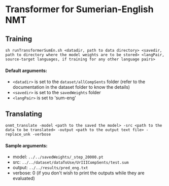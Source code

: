 # Transformer for Sumerian-English NMT

## Training

```
sh runTransformerSumEn.sh <datadir, path to data directory> <savedir, path to directory where the model weights are to be stored> <langPair, source-target languages, if training for any other language pairs>
```

#### Default arguments:

- ```<datadir>``` is set to the ```dataset/allCompSents``` folder (refer to the documentation in the dataset folder to know the details) <br>
- ```<savedir>``` is set to the ```savedWeights``` folder <br>
- ```<langPair>``` is set to 'sum-eng' <br>

## Translating 

```
onmt_translate -model <path to the saved the model> -src <path to the data to be translated> -output <path to the output text file> -replace_unk -verbose
```

#### Sample arguments:
- model: ```../../savedWeights/_step_20000.pt``` 
- src: ```../../dataset/dataToUse/UrIIICompSents/test.sum``` 
- output: ```../../results/pred_eng.txt```
- verbose: 0 (if you don't wish to print the outputs while they are evaluated)
